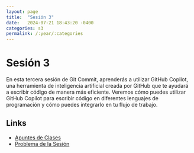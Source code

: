 ```yaml
---
layout: page
title:  "Sesión 3"
date:   2024-07-21 18:43:20 -0400
categories: s3
permalink: /:year/:categories
---
```


# Sesión 3
En esta tercera sesión de Git Commit, aprenderás a utilizar GitHub Copilot, una herramienta de inteligencia artificial creada por GitHub que te ayudará a escribir código de manera más eficiente. Veremos cómo puedes utilizar GitHub Copilot para escribir código en diferentes lenguajes de programación y cómo puedes integrarlo en tu flujo de trabajo.

## Links
* [Apuntes de Clases]()
* [Problema de la Sesión](/2024/s3/decipher)